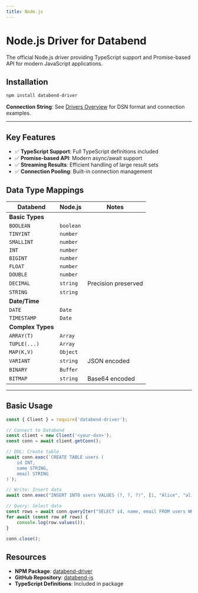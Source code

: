 ```yaml
---
title: Node.js
---
```


# Node.js Driver for Databend

The official Node.js driver providing TypeScript support and Promise-based API for modern JavaScript applications.

## Installation

```bash
npm install databend-driver
```

**Connection String**: See [Drivers Overview](./index.md#connection-string-dsn) for DSN format and connection examples.

---

## Key Features

- ✅ **TypeScript Support**: Full TypeScript definitions included
- ✅ **Promise-based API**: Modern async/await support
- ✅ **Streaming Results**: Efficient handling of large result sets
- ✅ **Connection Pooling**: Built-in connection management

## Data Type Mappings

| Databend | Node.js | Notes |
|----------|---------|-------|
| **Basic Types** | | |
| `BOOLEAN` | `boolean` | |
| `TINYINT` | `number` | |
| `SMALLINT` | `number` | |
| `INT` | `number` | |
| `BIGINT` | `number` | |
| `FLOAT` | `number` | |
| `DOUBLE` | `number` | |
| `DECIMAL` | `string` | Precision preserved |
| `STRING` | `string` | |
| **Date/Time** | | |
| `DATE` | `Date` | |
| `TIMESTAMP` | `Date` | |
| **Complex Types** | | |
| `ARRAY(T)` | `Array` | |
| `TUPLE(...)` | `Array` | |
| `MAP(K,V)` | `Object` | |
| `VARIANT` | `string` | JSON encoded |
| `BINARY` | `Buffer` | |
| `BITMAP` | `string` | Base64 encoded |

---

## Basic Usage

```javascript
const { Client } = require('databend-driver');

// Connect to Databend
const client = new Client('<your-dsn>');
const conn = await client.getConn();

// DDL: Create table
await conn.exec(`CREATE TABLE users (
    id INT,
    name STRING,
    email STRING
)`);

// Write: Insert data
await conn.exec("INSERT INTO users VALUES (?, ?, ?)", [1, "Alice", "alice@example.com"]);

// Query: Select data
const rows = await conn.queryIter("SELECT id, name, email FROM users WHERE id = ?", [1]);
for await (const row of rows) {
    console.log(row.values());
}

conn.close();
```

## Resources

- **NPM Package**: [databend-driver](https://www.npmjs.com/package/databend-driver)
- **GitHub Repository**: [databend-js](https://github.com/databendlabs/databend-js)
- **TypeScript Definitions**: Included in package
